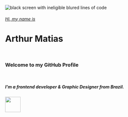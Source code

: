 ![black screen with ineligible blured lines of code](https://pkglobal.com/wp-content/uploads/2019/10/front-end-developer-1609x555.png)
<br>
<h6><u>Hi, my name is</u></h6>
<h1>Arthur Matias</h1>
<br>
<h3>Welcome to my GitHub Profile</h3>
<br>
<h5>I'm a frontend developer & Graphic Designer from Brazil.</h5>

<img src="https://user-images.githubusercontent.com/30186107/29488525-f55a69d0-84da-11e7-8a39-5476f663b5eb.png"  height="50px">
